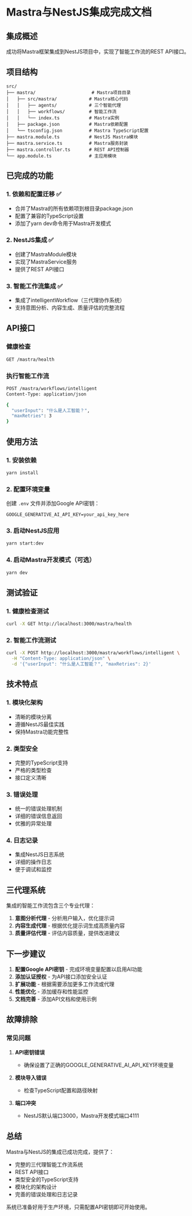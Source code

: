 # Mastra与NestJS集成完成文档

## 集成概述

成功将Mastra框架集成到NestJS项目中，实现了智能工作流的REST API接口。

## 项目结构

```
src/
├── mastra/                     # Mastra项目目录
│   ├── src/mastra/            # Mastra核心代码
│   │   ├── agents/            # 三个智能代理
│   │   ├── workflows/         # 智能工作流
│   │   └── index.ts           # Mastra实例
│   ├── package.json           # Mastra依赖配置
│   └── tsconfig.json          # Mastra TypeScript配置
├── mastra.module.ts           # NestJS Mastra模块
├── mastra.service.ts          # Mastra服务封装
├── mastra.controller.ts       # REST API控制器
└── app.module.ts              # 主应用模块
```

## 已完成的功能

### 1. 依赖和配置迁移 ✅
- 合并了Mastra的所有依赖项到根目录package.json
- 配置了兼容的TypeScript设置
- 添加了yarn dev命令用于Mastra开发模式

### 2. NestJS集成 ✅
- 创建了MastraModule模块
- 实现了MastraService服务
- 提供了REST API接口

### 3. 智能工作流集成 ✅
- 集成了intelligentWorkflow（三代理协作系统）
- 支持意图分析、内容生成、质量评估的完整流程

## API接口

### 健康检查
```bash
GET /mastra/health
```

### 执行智能工作流
```bash
POST /mastra/workflows/intelligent
Content-Type: application/json

{
  "userInput": "什么是人工智能？",
  "maxRetries": 3
}
```

## 使用方法

### 1. 安装依赖
```bash
yarn install
```

### 2. 配置环境变量
创建 `.env` 文件并添加Google API密钥：
```
GOOGLE_GENERATIVE_AI_API_KEY=your_api_key_here
```

### 3. 启动NestJS应用
```bash
yarn start:dev
```

### 4. 启动Mastra开发模式（可选）
```bash
yarn dev
```

## 测试验证

### 1. 健康检查测试
```bash
curl -X GET http://localhost:3000/mastra/health
```

### 2. 智能工作流测试
```bash
curl -X POST http://localhost:3000/mastra/workflows/intelligent \
  -H "Content-Type: application/json" \
  -d '{"userInput": "什么是人工智能？", "maxRetries": 2}'
```

## 技术特点

### 1. 模块化架构
- 清晰的模块分离
- 遵循NestJS最佳实践
- 保持Mastra功能完整性

### 2. 类型安全
- 完整的TypeScript支持
- 严格的类型检查
- 接口定义清晰

### 3. 错误处理
- 统一的错误处理机制
- 详细的错误信息返回
- 优雅的异常处理

### 4. 日志记录
- 集成NestJS日志系统
- 详细的操作日志
- 便于调试和监控

## 三代理系统

集成的智能工作流包含三个专业代理：

1. **意图分析代理** - 分析用户输入，优化提示词
2. **内容生成代理** - 根据优化提示词生成高质量内容
3. **质量评估代理** - 评估内容质量，提供改进建议

## 下一步建议

1. **配置Google API密钥** - 完成环境变量配置以启用AI功能
2. **添加认证授权** - 为API接口添加安全认证
3. **扩展功能** - 根据需要添加更多工作流或代理
4. **性能优化** - 添加缓存和性能监控
5. **文档完善** - 添加API文档和使用示例

## 故障排除

### 常见问题

1. **API密钥错误**
   - 确保设置了正确的GOOGLE_GENERATIVE_AI_API_KEY环境变量

2. **模块导入错误**
   - 检查TypeScript配置和路径映射

3. **端口冲突**
   - NestJS默认端口3000，Mastra开发模式端口4111

## 总结

Mastra与NestJS的集成已成功完成，提供了：
- 完整的三代理智能工作流系统
- REST API接口
- 类型安全的TypeScript支持
- 模块化的架构设计
- 完善的错误处理和日志记录

系统已准备好用于生产环境，只需配置API密钥即可开始使用。
